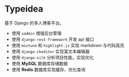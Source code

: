 # Typeidea

基于 Django 的多人博客平台。

- 使用 `xadmin` 增强后台管理
- 使用 `django-rest-framework` 开发 api 接口
- 使用 `mistune` 和 `highlight.js` 实现 markdown 与代码高亮
- 使用 `django-ckeditor` 实现富文本编辑器
- 使用 `django-silk` 分析项目性能，实现优化
- 使用 **MySQL** 数据库存储数据
- 使用 **Redis** 数据库实现缓存、优化查询
